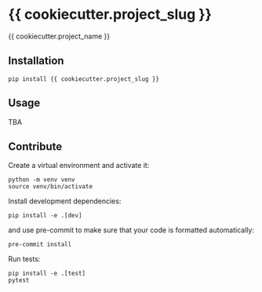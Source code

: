 # {{ cookiecutter.project_slug }}

{{ cookiecutter.project_name }}

## Installation

```shell
pip install {{ cookiecutter.project_slug }}
```

## Usage

TBA

## Contribute

Create a virtual environment and activate it:
```shell
python -m venv venv
source venv/bin/activate
```
Install development dependencies:
```shell
pip install -e .[dev]
```
and use pre-commit to make sure that your code is formatted automatically:
```shell
pre-commit install
```
Run tests:
```shell
pip install -e .[test]
pytest
```
